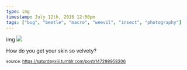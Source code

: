 ```yaml
---
type: img
timestamp: July 12th, 2016 12:00pm
tags: ["bug", "beetle", "macro", "weevil", "insect", "photography"]
---
```

img
<img src="https://saturdayxiii.github.io/media/147298958206.jpg"/>

How do you get your skin so velvety?
 
      
      
      
      
      
  
<small>source: https://saturdayxiii.tumblr.com/post/147298958206</small>